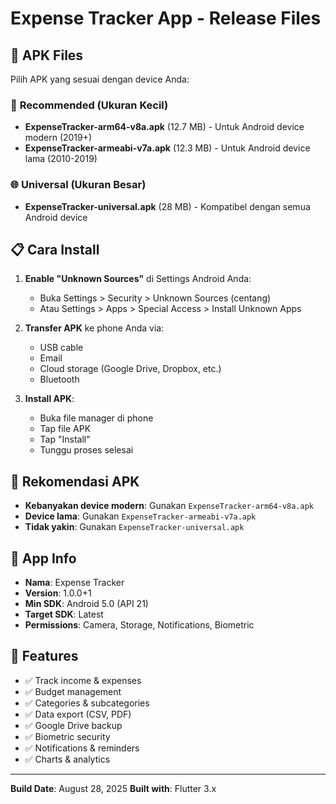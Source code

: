 # Expense Tracker App - Release Files

## 📱 APK Files

Pilih APK yang sesuai dengan device Anda:

### 🎯 **Recommended (Ukuran Kecil)**
- **ExpenseTracker-arm64-v8a.apk** (12.7 MB) - Untuk Android device modern (2019+)
- **ExpenseTracker-armeabi-v7a.apk** (12.3 MB) - Untuk Android device lama (2010-2019)

### 🌐 **Universal (Ukuran Besar)**
- **ExpenseTracker-universal.apk** (28 MB) - Kompatibel dengan semua Android device

## 📋 Cara Install

1. **Enable "Unknown Sources"** di Settings Android Anda:
   - Buka Settings > Security > Unknown Sources (centang)
   - Atau Settings > Apps > Special Access > Install Unknown Apps

2. **Transfer APK** ke phone Anda via:
   - USB cable
   - Email
   - Cloud storage (Google Drive, Dropbox, etc.)
   - Bluetooth

3. **Install APK**:
   - Buka file manager di phone
   - Tap file APK
   - Tap "Install"
   - Tunggu proses selesai

## 🎯 Rekomendasi APK

- **Kebanyakan device modern**: Gunakan `ExpenseTracker-arm64-v8a.apk`
- **Device lama**: Gunakan `ExpenseTracker-armeabi-v7a.apk`
- **Tidak yakin**: Gunakan `ExpenseTracker-universal.apk`

## 🔧 App Info

- **Nama**: Expense Tracker
- **Version**: 1.0.0+1
- **Min SDK**: Android 5.0 (API 21)
- **Target SDK**: Latest
- **Permissions**: Camera, Storage, Notifications, Biometric

## 📝 Features

- ✅ Track income & expenses
- ✅ Budget management
- ✅ Categories & subcategories
- ✅ Data export (CSV, PDF)
- ✅ Google Drive backup
- ✅ Biometric security
- ✅ Notifications & reminders
- ✅ Charts & analytics

---
**Build Date**: August 28, 2025
**Built with**: Flutter 3.x
